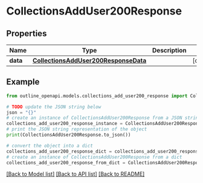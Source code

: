 # CollectionsAddUser200Response


## Properties

Name | Type | Description | Notes
------------ | ------------- | ------------- | -------------
**data** | [**CollectionsAddUser200ResponseData**](CollectionsAddUser200ResponseData.md) |  | [optional] 

## Example

```python
from outline_openapi.models.collections_add_user200_response import CollectionsAddUser200Response

# TODO update the JSON string below
json = "{}"
# create an instance of CollectionsAddUser200Response from a JSON string
collections_add_user200_response_instance = CollectionsAddUser200Response.from_json(json)
# print the JSON string representation of the object
print(CollectionsAddUser200Response.to_json())

# convert the object into a dict
collections_add_user200_response_dict = collections_add_user200_response_instance.to_dict()
# create an instance of CollectionsAddUser200Response from a dict
collections_add_user200_response_from_dict = CollectionsAddUser200Response.from_dict(collections_add_user200_response_dict)
```
[[Back to Model list]](../README.md#documentation-for-models) [[Back to API list]](../README.md#documentation-for-api-endpoints) [[Back to README]](../README.md)



